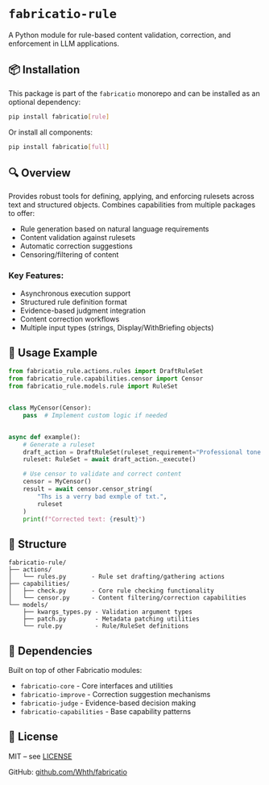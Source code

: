 # `fabricatio-rule`

A Python module for rule-based content validation, correction, and enforcement in LLM applications.

## 📦 Installation

This package is part of the `fabricatio` monorepo and can be installed as an optional dependency:

```bash
pip install fabricatio[rule]
```

Or install all components:

```bash
pip install fabricatio[full]
```

## 🔍 Overview

Provides robust tools for defining, applying, and enforcing rulesets across text and structured objects. Combines
capabilities from multiple packages to offer:

- Rule generation based on natural language requirements
- Content validation against rulesets
- Automatic correction suggestions
- Censoring/filtering of content

### Key Features:

- Asynchronous execution support
- Structured rule definition format
- Evidence-based judgment integration
- Content correction workflows
- Multiple input types (strings, Display/WithBriefing objects)

## 🧩 Usage Example

```python
from fabricatio_rule.actions.rules import DraftRuleSet
from fabricatio_rule.capabilities.censor import Censor
from fabricatio_rule.models.rule import RuleSet


class MyCensor(Censor):
    pass  # Implement custom logic if needed


async def example():
    # Generate a ruleset
    draft_action = DraftRuleSet(ruleset_requirement="Professional tone and grammar")
    ruleset: RuleSet = await draft_action._execute()

    # Use censor to validate and correct content
    censor = MyCensor()
    result = await censor.censor_string(
        "Ths is a verry bad exmple of txt.",
        ruleset
    )
    print(f"Corrected text: {result}")
```

## 📁 Structure

```
fabricatio-rule/
├── actions/
│   └── rules.py       - Rule set drafting/gathering actions
├── capabilities/
│   ├── check.py       - Core rule checking functionality
│   └── censor.py      - Content filtering/correction capabilities
└── models/
    ├── kwargs_types.py - Validation argument types
    ├── patch.py        - Metadata patching utilities
    └── rule.py         - Rule/RuleSet definitions
```

## 🔗 Dependencies

Built on top of other Fabricatio modules:

- `fabricatio-core` - Core interfaces and utilities
- `fabricatio-improve` - Correction suggestion mechanisms
- `fabricatio-judge` - Evidence-based decision making
- `fabricatio-capabilities` - Base capability patterns

## 📄 License

MIT – see [LICENSE](LICENSE)

GitHub: [github.com/Whth/fabricatio](https://github.com/Whth/fabricatio)
